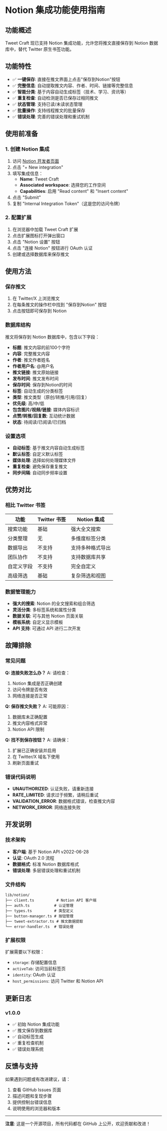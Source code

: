 # Notion 集成功能使用指南

## 功能概述

Tweet Craft 现已支持 Notion 集成功能，允许您将推文直接保存到 Notion 数据库中，替代 Twitter 原生书签功能。

## 功能特性

- ✅ **一键保存**: 直接在推文界面上点击"保存到Notion"按钮
- ✅ **完整信息**: 自动提取推文内容、作者、时间、链接等完整信息
- ✅ **智能分类**: 基于内容自动生成标签（技术、学习、资讯等）
- ✅ **重复检查**: 自动检测是否已保存过相同推文
- ✅ **状态管理**: 支持已读/未读状态管理
- ✅ **批量操作**: 支持线程推文的批量保存
- ✅ **错误处理**: 完善的错误处理和重试机制

## 使用前准备

### 1. 创建 Notion 集成

1. 访问 [Notion 开发者页面](https://www.notion.so/my-integrations)
2. 点击 "+ New integration"
3. 填写集成信息：
   - **Name**: Tweet Craft
   - **Associated workspace**: 选择您的工作空间
   - **Capabilities**: 启用 "Read content" 和 "Insert content"
4. 点击 "Submit"
5. 复制 "Internal Integration Token"（这是您的访问令牌）

### 2. 配置扩展

1. 在浏览器中加载 Tweet Craft 扩展
2. 点击扩展图标打开弹出窗口
3. 点击 "Notion 设置" 按钮
4. 点击 "连接 Notion" 按钮进行 OAuth 认证
5. 创建或选择数据库来保存推文

## 使用方法

### 保存推文

1. 在 Twitter/X 上浏览推文
2. 在每条推文的操作栏中找到 "保存到Notion" 按钮
3. 点击按钮即可保存到 Notion

### 数据库结构

推文将保存到 Notion 数据库中，包含以下字段：

- **标题**: 推文内容的前100个字符
- **内容**: 完整推文内容
- **作者**: 推文作者姓名
- **作者用户名**: @用户名
- **推文链接**: 推文原始链接
- **发布时间**: 推文发布时间
- **保存时间**: 保存到Notion的时间
- **标签**: 自动生成的分类标签
- **类型**: 推文类型（原创/转推/引用/回复）
- **优先级**: 高/中/低
- **包含图片/视频/链接**: 媒体内容标识
- **点赞/转推/回复数**: 互动统计数据
- **状态**: 待阅读/已阅读/已归档

### 设置选项

- **自动标签**: 基于推文内容自动生成标签
- **默认标签**: 自定义默认标签
- **媒体处理**: 选择如何处理媒体文件
- **重复检查**: 避免保存重复推文
- **同步间隔**: 自动同步频率设置

## 优势对比

### 相比 Twitter 书签

| 功能 | Twitter 书签 | Notion 集成 |
|------|-------------|-------------|
| 搜索功能 | 基础 | 强大全文搜索 |
| 分类整理 | 无 | 多维度标签分类 |
| 数据导出 | 不支持 | 支持多种格式导出 |
| 团队协作 | 不支持 | 支持数据库共享 |
| 自定义字段 | 不支持 | 完全自定义 |
| 高级筛选 | 基础 | 复杂筛选和视图 |

### 数据管理能力

- **强大的搜索**: Notion 的全文搜索和组合筛选
- **灵活分类**: 多标签系统和属性分类
- **数据关联**: 可与其他 Notion 页面关联
- **模板系统**: 自定义显示模板
- **API 支持**: 可通过 API 进行二次开发

## 故障排除

### 常见问题

**Q: 连接失败怎么办？**
A: 请检查：
1. Notion 集成是否正确创建
2. 访问令牌是否有效
3. 网络连接是否正常

**Q: 保存推文失败？**
A: 可能原因：
1. 数据库未正确配置
2. 推文内容格式异常
3. Notion API 限制

**Q: 找不到保存按钮？**
A: 请确保：
1. 扩展已正确安装并启用
2. 在 Twitter/X 域名下使用
3. 刷新页面重试

### 错误代码说明

- **UNAUTHORIZED**: 认证失败，请重新连接
- **RATE_LIMITED**: 请求过于频繁，请稍后重试
- **VALIDATION_ERROR**: 数据格式错误，检查推文内容
- **NETWORK_ERROR**: 网络连接失败

## 开发说明

### 技术架构

- **客户端**: 基于 Notion API v2022-06-28
- **认证**: OAuth 2.0 流程
- **数据格式**: 标准 Notion 数据库格式
- **错误处理**: 多层错误处理和重试机制

### 文件结构

```
lib/notion/
├── client.ts          # Notion API 客户端
├── auth.ts           # 认证管理
├── types.ts          # 类型定义
├── button-manager.ts # 按钮管理
├── tweet-extractor.ts # 推文数据提取
└── error-handler.ts  # 错误处理
```

### 扩展权限

扩展需要以下权限：
- `storage`: 存储配置信息
- `activeTab`: 访问当前标签页
- `identity`: OAuth 认证
- `host_permissions`: 访问 Twitter 和 Notion API

## 更新日志

### v1.0.0
- ✅ 初始 Notion 集成功能
- ✅ 推文保存到数据库
- ✅ 自动标签生成
- ✅ 重复检查机制
- ✅ 错误处理系统

## 反馈与支持

如果遇到问题或有改进建议，请：

1. 查看 GitHub Issues 页面
2. 描述问题和复现步骤
3. 提供控制台错误信息
4. 说明使用的浏览器和版本

---

**注意**: 这是一个开源项目，所有代码都在 GitHub 上公开，欢迎贡献和改进！